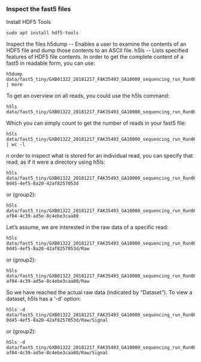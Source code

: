 ### Inspect the fast5 files
Install HDF5 Tools
```
sudo apt install hdf5-tools
```
Inspect the files
h5dump -- Enables a user to examine the contents of an HDF5 file and dump those contents to an ASCII file.
h5ls -- Lists specified features of HDF5 file contents.
In order to get the complete content of a fast5 in readable form, you can use:
```
h5dump data/fast5_tiny/GXB01322_20181217_FAK35493_GA10000_sequencing_run_Run00014_MIN106_RBK004_46674_0.fast5 | more
```
To get an overview on all reads, you could use the h5ls command:
```
h5ls data/fast5_tiny/GXB01322_20181217_FAK35493_GA10000_sequencing_run_Run00014_MIN106_RBK004_46674_0.fast5
```
Which you can simply count to get the number of reads in your fast5 file:
```
h5ls data/fast5_tiny/GXB01322_20181217_FAK35493_GA10000_sequencing_run_Run00014_MIN106_RBK004_46674_0.fast5 | wc -l
```
n order to inspect what is stored for an individual read, you can specify that read, as if it were a directory using h5ls:
```
h5ls data/fast5_tiny/GXB01322_20181217_FAK35493_GA10000_sequencing_run_Run00014_MIN106_RBK004_46674_0.fast5/read_a3d14887-0d45-4ef5-8a20-42af8257053d
```
or (group2):
```
h5ls data/fast5_tiny/GXB01322_20181217_FAK35493_GA10000_sequencing_run_Run00014_MIN106_RBK004_46674_0.fast5/read_0061d165-af04-4c39-ad5e-8c4ebe3caa80

```
Let’s assume, we are interested in the raw data of a specific read:

```
h5ls data/fast5_tiny/GXB01322_20181217_FAK35493_GA10000_sequencing_run_Run00014_MIN106_RBK004_46674_0.fast5/read_a3d14887-0d45-4ef5-8a20-42af8257053d/Raw
```
or (group2):
```
h5ls data/fast5_tiny/GXB01322_20181217_FAK35493_GA10000_sequencing_run_Run00014_MIN106_RBK004_46674_0.fast5/read_0061d165-af04-4c39-ad5e-8c4ebe3caa80/Raw
```
So we have reached the actual raw data (indicated by “Dataset”). To view a dataset, h5ls has a ‘-d’ option:
```
h5ls -d data/fast5_tiny/GXB01322_20181217_FAK35493_GA10000_sequencing_run_Run00014_MIN106_RBK004_46674_0.fast5/read_a3d14887-0d45-4ef5-8a20-42af8257053d/Raw/Signal
```
or (group2):
```
h5ls -d data/fast5_tiny/GXB01322_20181217_FAK35493_GA10000_sequencing_run_Run00014_MIN106_RBK004_46674_0.fast5/read_0061d165-af04-4c39-ad5e-8c4ebe3caa80/Raw/Signal
```